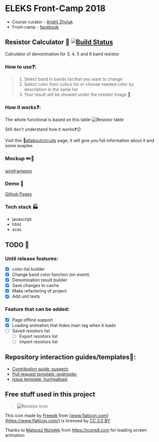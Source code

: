 # ELEKS Front-Camp 2018

* Course curator - [Andrii Zhyluk](https://github.com/veliohart)
* Front-camp - [facebook](https://www.facebook.com/groups/270300106928894)

## Resistor Calculator :wrench: [![Build Status](https://travis-ci.com/Terian93/ResistorCalculator.svg?branch=master)](https://travis-ci.com/Terian93/ResistorCalculator)

Calculator of denomination  for 3, 4, 5 and 6 band resistor
### How to use:question::
> 1) Select band in bands list that you want to change
> 2) Select color from colors list or choose needed color by description in the same list
> 3) Your result will be showed under the resistor image :checkered_flag: 

### How it works:question::
The whole functional is based on this table 
![Resistor table](https://www.resistorguide.com/pictures/resistor_color_codes_chart.png)

Still don't understand how it works:question::confused: 

Visit this :link:[allaboutcircuits](https://www.allaboutcircuits.com/textbook/reference/chpt-2/resistor-color-codes/) page, it will give you full information about it and some exaples  

### Mockup :pencil2::ledger:
[wireframepro](https://wireframepro.mockflow.com/view/M4a2369d2f7b87c14994306dbfbbdcd0a1539283803750#/page/52e1c9b32fe44fd6b38ab48648ae21b6)
### Demo :hammer:
[Github Pages](https://terian93.github.io/ResistorCalculator/)

### Tech stack :factory:
- javascript
- html
- scss

## TODO :construction:

### Until release features:
- [x] color-list builder
- [x] Change band color function (on event) 
- [x] Denomination result builder
- [x] Save changes to cache
- [x] Make refactoring of project
- [x] Add unit tests

### Feature that can be added:
- [x] Page offline support
- [x] Loading animation that hides main tag when it loads
- [ ] Saved resistors list
    - [ ] Export resistors list
    - [ ] Import resistors list

## Repository interaction guides/templates:notebook_with_decorative_cover::
- [Contribution guide :suspect:](https://github.com/Terian93/ResistorCalculator/blob/master/CONTRIBUTING.md) 
- [Pull request template :godmode:](https://github.com/Terian93/ResistorCalculator/blob/master/PULL_REQUEST_TEMPLATE.md)
- [Issue template :hurtrealbad:](https://github.com/Terian93/ResistorCalculator/tree/master/.github/ISSUE_TEMPLATE)

## Free stuff used in this project
> ![Resistor Icon](https://image.flaticon.com/icons/png/128/675/675824.png)
      
This icon made by [Freepik](https://www.freepik.com) from [www.flaticon.com](https://www.flaticon.com/) is licensed by [CC 3.0 BY](http://creativecommons.org/licenses/by/3.0/)

Thanks to [Mateusz Niziołek](https://codepen.io/niziou/) from https://icons8.com for loading screen animation
